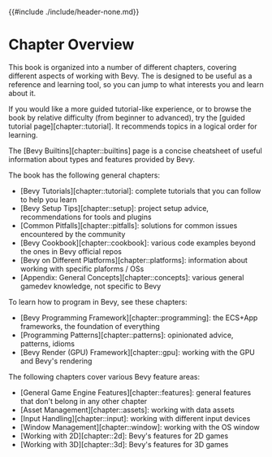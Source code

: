 {{#include ./include/header-none.md}}

# Chapter Overview

This book is organized into a number of different chapters, covering different
aspects of working with Bevy. The is designed to be useful as a reference
and learning tool, so you can jump to what interests you and learn about it.

If you would like a more guided tutorial-like experience, or to browse the
book by relative difficulty (from beginner to advanced), try the [guided
tutorial page][chapter::tutorial]. It recommends topics in a logical order for
learning.

The [Bevy Builtins][chapter::builtins] page is a concise cheatsheet of useful
information about types and features provided by Bevy.

The book has the following general chapters:

 - [Bevy Tutorials][chapter::tutorial]: complete tutorials that you can follow to help you learn
 - [Bevy Setup Tips][chapter::setup]: project setup advice, recommendations for tools and plugins
 - [Common Pitfalls][chapter::pitfalls]: solutions for common issues encountered by the community
 - [Bevy Cookbook][chapter::cookbook]: various code examples beyond the ones in Bevy official repos
 - [Bevy on Different Platforms][chapter::platforms]: information about working with specific plaforms / OSs
 - [Appendix: General Concepts][chapter::concepts]: various general gamedev knowledge, not specific to Bevy

To learn how to program in Bevy, see these chapters:

 - [Bevy Programming Framework][chapter::programming]: the ECS+App frameworks, the foundation of everything
 - [Programming Patterns][chapter::patterns]: opinionated advice, patterns, idioms
 - [Bevy Render (GPU) Framework][chapter::gpu]: working with the GPU and Bevy's rendering

The following chapters cover various Bevy feature areas:

 - [General Game Engine Features][chapter::features]: general features that don't belong in any other chapter
 - [Asset Management][chapter::assets]: working with data assets
 - [Input Handling][chapter::input]: working with different input devices
 - [Window Management][chapter::window]: working with the OS window
 - [Working with 2D][chapter::2d]: Bevy's features for 2D games
 - [Working with 3D][chapter::3d]: Bevy's features for 3D games
